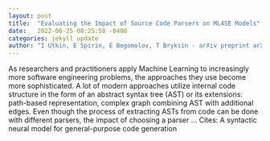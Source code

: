 ```yaml
---
layout: post
title:  "Evaluating the Impact of Source Code Parsers on ML4SE Models"
date:   2022-06-25 08:25:58 -0400
categories: jekyll update
author: "I Utkin, E Spirin, E Bogomolov, T Bryksin - arXiv preprint arXiv:2206.08713, 2022"
---
```

As researchers and practitioners apply Machine Learning to increasingly more software engineering problems, the approaches they use become more sophisticated. A lot of modern approaches utilize internal code structure in the form of an abstract syntax tree (AST) or its extensions: path-based representation, complex graph combining AST with additional edges. Even though the process of extracting ASTs from code can be done with different parsers, the impact of choosing a parser …
Cites: ‪A syntactic neural model for general-purpose code generation‬  